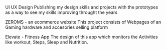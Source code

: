 UI UX Design 
Publishing my design skills and projects with the prototypes as a way to see my skills improving throught the years

ZEROMS - an ecommerce website 
This project consists of Webpages of an Gaming hardware and accesories selling platform

Elevate - Fitness App
The design of this app which monitors the Activities like workout, Steps, Sleep and Nutrition.
